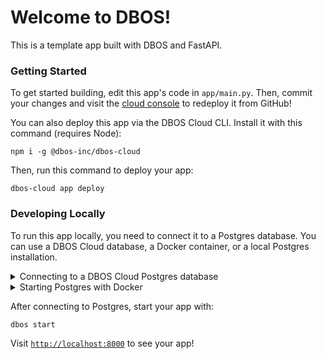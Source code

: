 # Welcome to DBOS!

This is a template app built with DBOS and FastAPI.

### Getting Started

To get started building, edit this app's code in `app/main.py`.
Then, commit your changes and visit the [cloud console](https://console.dbos.dev/applications) to redeploy it from GitHub!

You can also deploy this app via the DBOS Cloud CLI.
Install it with this command (requires Node):

```shell
npm i -g @dbos-inc/dbos-cloud
```

Then, run this command to deploy your app:

```shell
dbos-cloud app deploy
```

### Developing Locally

To run this app locally, you need to connect it to a Postgres database.
You can use a DBOS Cloud database, a Docker container, or a local Postgres installation.

<details>
<summary>Connecting to a DBOS Cloud Postgres database</summary>

First install the DBOS Cloud CLI (requires Node):

```shell
npm i -g @dbos-inc/dbos-cloud
```

Then set a password for your DBOS Cloud database:

```shell
dbos-cloud db reset-password
```

Then connect your local app to your cloud database. When prompted, enter the password you just set.

```shell
dbos-cloud db local
```
</details>

<details>
<summary>Starting Postgres with Docker</summary>

If you have Docker, you can start a Postgres locally with:

```shell
export PGPASSWORD=dbos
python3 start_postgres_docker.py
```
</details>


After connecting to Postgres, start your app with:

```shell
dbos start
```

Visit [`http://localhost:8000`](http://localhost:8000) to see your app!
